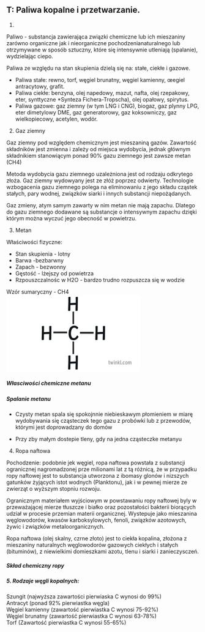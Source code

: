 ## T: Paliwa kopalne i przetwarzanie.

1. 

Paliwo - substancja zawierająca związki chemiczne lub ich mieszaniny zarówno organiczne jak i nieorganiczne pochodzenianaturalnego lub otrzymywane w sposób sztuczny, które się intensywnie utleniają (spalanie), wydzielając ciepo.
  
Paliwa ze względu na stan skupienia dzielą się na: stałe, ciekłe i gazowe.  
- Paliwa stałe: rewno, torf, węgiel brunatny, węgiel kamienny, œegiel antracytowy, grafit.
- Paliwa ciekłe: benzyna, olej napedowy, mazut, nafta, olej rzepakowy, eter, synttyczne *Synteza Fichera-Tropscha), olej opałowy, spirytus.
- Paliwa gazowe: gaz ziemny (w tym LNG i CNG), biogaz, gaz plynny LPG, eter dimetylowy DME, gaz generatorowy, gaz koksowniczy, gaz wielkopiecowy, acetylen, wodór.

2. Gaz ziemny  

Gaz ziemny pod względem chemicznym jest mieszaniną gazów. Zawartość składników jest zmienna i zależy od miejsca wydobycia, jednak głównym składnikiem stanowiącym ponad 90% gazu ziemnego jest zawsze metan (CH4)
   
Metoda wydobycia gazu ziemnego uzależniona jest od rodzaju odkrytego złoża. Gaz ziemny wydowyany jest ze złóż poprzez odwierty. Technologie wzbogacenia gazu ziemnego polega na eliminowaniu z jego składu cząstek stałych, pary wodnej, związków siarki i innych substancji niepożądanych.

Gaz zmieny, atym samym zawarty w nim metan nie mają zapachu. Dlatego do gazu ziemnego dodawane są substancje o intensywnym zapachu dzięki którym można wyczuć jego obecność w powietrzu.

3. Metan

Właściwości fizyczne:

- Stan skupienia - lotny
- Barwa -bezbarwny
- Zapach - bezwonny
- Gęstość - lżejszy od powietrza
- Rzpouszczalnośc w H2O - bardzo trudno rozpuszcza się w wodzie

Wzór sumaryczny - CH4  
<img src="metan.jpg" style="width:350px; height:200px">

##### Własciwości chemiczne metanu

##### Spalanie metanu
 - Czysty metan spala się spokojnnie niebieskawym płomieniem w miarę wydobywania się cząsteczek tego gazu  z probówki lub z przewodów, którymi jest doprowadzany do domów
 
- Przy zby małym dostepie tleny, gdy na jedna cząsteczke metanyu

4. Ropa naftowa  

Pochodzenie:
podobnie jek węgiel, ropa naftowa powstała z substancji ogranicznej nagromadzonej prze milionami lat z tą różnicą, że w przypadku ropy naftowej jest to substancja utworzona z ibomasy glonów i nizszych gatunków żyjących istot wodnych (Planktonu), jak i w pewnej mierze ze zwierząt o wyższym stopniu rozwoju.  

Ogranicznym materiałem wyjściowym w powstawaniu ropy naftowej byly w przeważającej mierze tłuszcze i białko oraz pozostałości bakterii biorących udział w procesie przemian materii organicznej. Wystepuje jako mieszanina węglowodorów, kwasów karboksylowych, fenoli, związków azotowych, żywic i związków metaloorganicznych.  

Ropa naftowa (olej skalny, czrne złoto) jest to ciekła kopalina, złożona z mieszaniny naturalnych węglowodorów gazowych ciekłych i stałych (bituminów), z niewielkimi domieszkami azotu, tlenu i siarki i zanieczysczeń.

##### Skład chemiczny ropy



##### 5. Rodzaje węgli kopalnych:

Szungit (najwyższa zawartości pierwiaska C wynosi do 99%)  
Antracyt (ponad 92% pierwiastka węgla)  
Węgiel kamienny (zawartość pierwiastka C wynosi 75-92%)  
Węgiel brunatny (zawartość pierwiastka C wynosi 63-78%)  
Torf (Zawartość pierwiastka C wynosi 55-65%)

